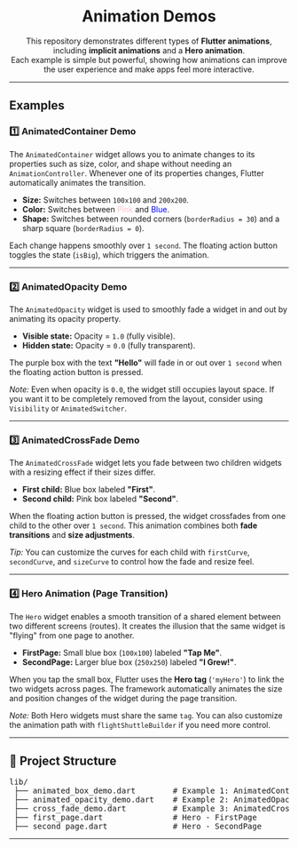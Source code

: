 <h1 align="center">  Animation Demos</h1>

<p align="center">
  This repository demonstrates different types of <b>Flutter animations</b>, 
  including <b>implicit animations</b> and a <b>Hero animation</b>.
  <br>
  Each example is simple but powerful, showing how animations can 
  improve the user experience and make apps feel more interactive.
</p>

---

<h2> Examples</h2>

<h3>1️⃣ AnimatedContainer Demo</h3>
<p>
  The <code>AnimatedContainer</code> widget allows you to animate changes to its properties 
  such as size, color, and shape without needing an <code>AnimationController</code>. 
  Whenever one of its properties changes, Flutter automatically animates the transition.
</p>

<ul>
  <li><b>Size:</b> Switches between <code>100x100</code> and <code>200x200</code>.</li>
  <li><b>Color:</b> Switches between <span style="color:pink">Pink</span> and <span style="color:blue">Blue</span>.</li>
  <li><b>Shape:</b> Switches between rounded corners (<code>borderRadius = 30</code>) and a sharp square (<code>borderRadius = 0</code>).</li>
</ul>

<p>
  Each change happens smoothly over <code>1 second</code>.  
  The floating action button toggles the state (<code>isBig</code>), 
  which triggers the animation.
</p>

---

<h3>2️⃣ AnimatedOpacity Demo</h3>
<p>
  The <code>AnimatedOpacity</code> widget is used to smoothly fade a widget in and out by 
  animating its opacity property.
</p>

<ul>
  <li><b>Visible state:</b> Opacity = <code>1.0</code> (fully visible).</li>
  <li><b>Hidden state:</b> Opacity = <code>0.0</code> (fully transparent).</li>
</ul>

<p>
  The purple box with the text <b>"Hello"</b> will fade in or out over <code>1 second</code> 
  when the floating action button is pressed.
</p>

<p><i>Note:</i> Even when opacity is <code>0.0</code>, the widget still occupies layout space. 
If you want it to be completely removed from the layout, consider using 
<code>Visibility</code> or <code>AnimatedSwitcher</code>.</p>

---

<h3>3️⃣ AnimatedCrossFade Demo</h3>
<p>
  The <code>AnimatedCrossFade</code> widget lets you fade between two children widgets with 
  a resizing effect if their sizes differ.
</p>

<ul>
  <li><b>First child:</b> Blue box labeled <b>"First"</b>.</li>
  <li><b>Second child:</b> Pink box labeled <b>"Second"</b>.</li>
</ul>

<p>
  When the floating action button is pressed, the widget crossfades from one child 
  to the other over <code>1 second</code>.  
  This animation combines both <b>fade transitions</b> and <b>size adjustments</b>.
</p>

<p><i>Tip:</i> You can customize the curves for each child with 
<code>firstCurve</code>, <code>secondCurve</code>, and <code>sizeCurve</code> 
to control how the fade and resize feel.</p>

---

<h3>4️⃣ Hero Animation (Page Transition)</h3>
<p>
  The <code>Hero</code> widget enables a smooth transition of a shared element between 
  two different screens (routes). It creates the illusion that the same widget is 
  "flying" from one page to another.
</p>

<ul>
  <li><b>FirstPage:</b> Small blue box (<code>100x100</code>) labeled <b>"Tap Me"</b>.</li>
  <li><b>SecondPage:</b> Larger blue box (<code>250x250</code>) labeled <b>"I Grew!"</b>.</li>
</ul>

<p>
  When you tap the small box, Flutter uses the <b>Hero tag</b> (<code>'myHero'</code>) 
  to link the two widgets across pages.  
  The framework automatically animates the size and position changes of the widget 
  during the page transition.
</p>

<p><i>Note:</i> Both Hero widgets must share the same <code>tag</code>.  
  You can also customize the animation path with <code>flightShuttleBuilder</code> 
  if you need more control.
</p>

---

<h2>📂 Project Structure</h2>

<pre>
lib/
 ├── animated_box_demo.dart        # Example 1: AnimatedContainer
 ├── animated_opacity_demo.dart    # Example 2: AnimatedOpacity
 ├── cross_fade_demo.dart          # Example 3: AnimatedCrossFade
 ├── first_page.dart               # Hero - FirstPage
 ├── second_page.dart              # Hero - SecondPage
</pre>

---
